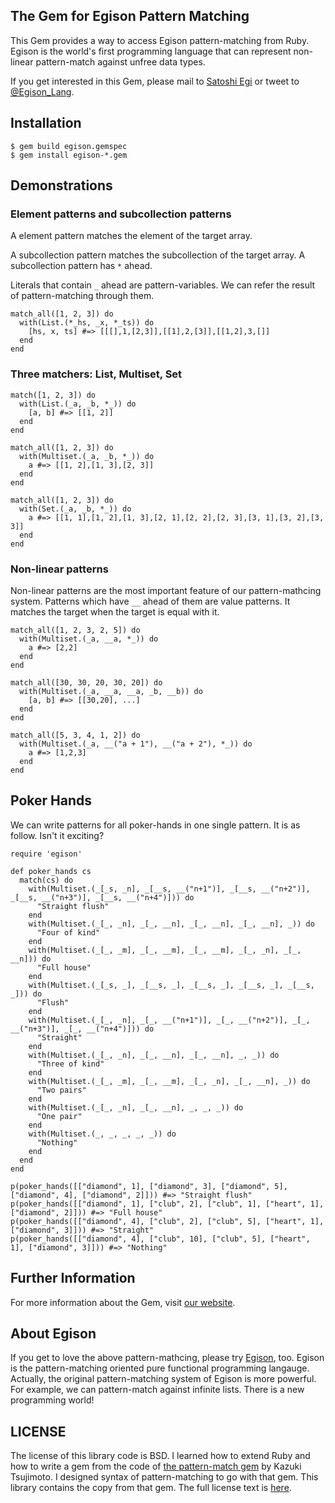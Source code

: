 ## The Gem for Egison Pattern Matching 

This Gem provides a way  to access Egison pattern-matching from Ruby.
Egison is the world's first programming language that can represent non-linear pattern-match against unfree data types.

If you get interested in this Gem, please mail to [Satoshi Egi](http://www.egison.org/~egi/) or tweet to [@Egison_Lang](https://twitter.com/Egison_Lang).

## Installation

```
$ gem build egison.gemspec
$ gem install egison-*.gem
```

## Demonstrations

### Element patterns and subcollection patterns

A element pattern matches the element of the target array.

A subcollection pattern matches the subcollection of the target array.
A subcollection pattern has `*` ahead.

Literals that contain `_` ahead are pattern-variables.
We can refer the result of pattern-matching through them.

```
match_all([1, 2, 3]) do
  with(List.(*_hs, _x, *_ts)) do
    [hs, x, ts] #=> [[[],1,[2,3]],[[1],2,[3]],[[1,2],3,[]]
  end
end
```

### Three matchers: List, Multiset, Set

```
match([1, 2, 3]) do
  with(List.(_a, _b, *_)) do
    [a, b] #=> [[1, 2]]
  end
end

match_all([1, 2, 3]) do
  with(Multiset.(_a, _b, *_)) do
    a #=> [[1, 2],[1, 3],[2, 3]]
  end
end

match_all([1, 2, 3]) do
  with(Set.(_a, _b, *_)) do
    a #=> [[1, 1],[1, 2],[1, 3],[2, 1],[2, 2],[2, 3],[3, 1],[3, 2],[3, 3]]
  end
end
```

### Non-linear patterns

Non-linear patterns are the most important feature of our pattern-mathcing system.
Patterns which have `__` ahead of them are value patterns.
It matches the target when the target is equal with it.

```
match_all([1, 2, 3, 2, 5]) do
  with(Multiset.(_a, __a, *_)) do
    a #=> [2,2]
  end
end
```

```
match_all([30, 30, 20, 30, 20]) do
  with(Multiset.(_a, __a, __a, _b, __b)) do
    [a, b] #=> [[30,20], ...]
  end
end
```

```
match_all([5, 3, 4, 1, 2]) do
  with(Multiset.(_a, __("a + 1"), __("a + 2"), *_)) do
    a #=> [1,2,3]
  end
end
```

## Poker Hands

We can write patterns for all poker-hands in one single pattern.
It is as follow.
Isn't it exciting?

```
require 'egison'

def poker_hands cs
  match(cs) do
    with(Multiset.(_[_s, _n], _[__s, __("n+1")], _[__s, __("n+2")], _[__s, __("n+3")], _[__s, __("n+4")])) do
      "Straight flush"
    end
    with(Multiset.(_[_, _n], _[_, __n], _[_, __n], _[_, __n], _)) do
      "Four of kind"
    end
    with(Multiset.(_[_, _m], _[_, __m], _[_, __m], _[_, _n], _[_, __n])) do
      "Full house"
    end
    with(Multiset.(_[_s, _], _[__s, _], _[__s, _], _[__s, _], _[__s, _])) do
      "Flush"
    end
    with(Multiset.(_[_, _n], _[_, __("n+1")], _[_, __("n+2")], _[_, __("n+3")], _[_, __("n+4")])) do
      "Straight"
    end
    with(Multiset.(_[_, _n], _[_, __n], _[_, __n], _, _)) do
      "Three of kind"
    end
    with(Multiset.(_[_, _m], _[_, __m], _[_, _n], _[_, __n], _)) do
      "Two pairs"
    end
    with(Multiset.(_[_, _n], _[_, __n], _, _, _)) do
      "One pair"
    end
    with(Multiset.(_, _, _, _, _)) do
      "Nothing"
    end
  end
end

p(poker_hands([["diamond", 1], ["diamond", 3], ["diamond", 5], ["diamond", 4], ["diamond", 2]])) #=> "Straight flush"
p(poker_hands([["diamond", 1], ["club", 2], ["club", 1], ["heart", 1], ["diamond", 2]])) #=> "Full house"
p(poker_hands([["diamond", 4], ["club", 2], ["club", 5], ["heart", 1], ["diamond", 3]])) #=> "Straight"
p(poker_hands([["diamond", 4], ["club", 10], ["club", 5], ["heart", 1], ["diamond", 3]])) #=> "Nothing"
```

## Further Information

For more information about the Gem, visit [our website](http://www.egison.org).

## About Egison

If you get to love the above pattern-mathcing, please try [Egison](http://www.egison.org), too.
Egison is the pattern-matching oriented pure functional programming langauge.
Actually, the original pattern-matching system of Egison is more powerful.
For example, we can pattern-match against infinite lists.
There is a new programming world!

## LICENSE

The license of this library code is BSD.
I learned how to extend Ruby and how to write a gem from the code of [the pattern-match gem](https://github.com/k-tsj/pattern-match) by Kazuki Tsujimoto.
I designed syntax of pattern-matching to go with that gem.
This library contains the copy from that gem.
The full license text is [here](https://github.com/egisatoshi/egison-ruby/blob/master/LICENSE).
